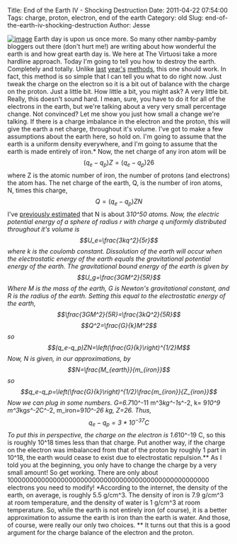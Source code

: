 Title: End of the Earth IV - Shocking Destruction
Date: 2011-04-22 07:54:00
Tags: charge, proton, electron, end of the earth
Category: old
Slug: end-of-the-earth-iv-shocking-destruction
Author: Jesse


[![image](http://4.bp.blogspot.com/-aa4EF60W7m0/TbCwQ8Vc3WI/AAAAAAAAAEU/03HiJiGJ6hc/s200/exploding-earth11.jpg)](http://4.bp.blogspot.com/-aa4EF60W7m0/TbCwQ8Vc3WI/AAAAAAAAAEU/03HiJiGJ6hc/s1600/exploding-earth11.jpg)
Earth day is upon us once more. So many other namby-pamby bloggers out
there (don't hurt me!) are writing about how wonderful the earth is and
how great earth day is. We here at The Virtuosi take a more hardline
approach. Today I'm going to tell you how to destroy the earth.
Completely and totally. Unlike
[last](http://thevirtuosi.blogspot.com/2010/04/end-of-earth-physics-i.html)
[year's](http://thevirtuosi.blogspot.com/2010/04/end-of-earth-ii-blaze-of-glory.html)
[methods](http://thevirtuosi.blogspot.com/2010/04/end-of-earth-physics-iii-asteroids.html),
this one should work. In fact, this method is so simple that I can tell
you what to do right now. Just tweak the charge on the electron so it is
a bit out of balance with the charge on the proton. Just a little bit.
How little a bit, you might ask? A very little bit. Really, this doesn't
sound hard. I mean, sure, you have to do it for all of the electrons in
the earth, but we're talking about a very very small percentage change.
Not convinced? Let me show you just how small a change we're talking. If
there is a charge imbalance in the electron and the proton, this will
give the earth a net charge, throughout it's volume. I've got to make a
few assumptions about the earth here, so hold on. I'm going to assume
that the earth is a uniform density everywhere, and I'm going to assume
that the earth is made entirely of iron.* Now, the net charge of any
iron atom will be $$ (q_e-q_p)Z=(q_e-q_p)26$$ where Z is the atomic
number of iron, the number of protons (and electrons) the atom has. The
net charge of the earth, Q, is the number of iron atoms, N, times this
charge, $$Q=(q_e-q_p)ZN$$ I've [previously
estimated](http://thevirtuosi.blogspot.com/2010/04/end-of-earth-ii-blaze-of-glory.html)
that N is about 3*10^50 atoms. Now, the electric potential energy of a
sphere of radius r with charge q uniformly distributed throughout it's
volume is $$U_e=\frac{3kq^2}{5r}$$ where k is the coulomb constant.
Dissolution of the earth will occur when the electrostatic energy of the
earth equals the gravitational potential energy of the earth. The
gravitational bound energy of the earth is given by
$$U_g=\frac{3GM^2}{5R}$$ Where M is the mass of the earth, G is
Newton's gravitational constant, and R is the radius of the earth.
Setting this equal to the electrostatic energy of the earth,
$$\frac{3GM^2}{5R}=\frac{3kQ^2}{5R}$$ $$Q^2=\frac{G}{k}M^2$$ so
$$(q_e-q_p)ZN=\left(\frac{G}{k}\right)^{1/2}M$$ Now, N is given,
in our approximations, by $$N=\frac{M_{earth}}{m_{iron}}$$ so
$$q_e-q_p=\left(\frac{G}{k}\right)^{1/2}\frac{m_{iron}}{Z_{iron}}$$
Now we can plug in some numbers. G=6.7*10^-11 m^3*kg^-1*s^-2, k=
9*10^9 m^3*kg*s^-2*C^-2, m_iron=9*10^-26 kg, Z=26. Thus,
$$q_e-q_p=3*10^{-37} C$$ To put this in perspective, the charge on
the electron is 1.6*10^-19 C, so this is roughly 10^18 times less
than that charge. Put another way, if the charge on the electron was
imbalanced from that of the proton by roughly 1 part in 10^18, the
earth would cease to exist due to electrostatic repulsion.** As I told
you at the beginning, you only have to change the charge by a very small
amount! So get working. There are only about
1000000000000000000000000000000000000000000000000000 electrons you need
to modify! *According to the internet, the density of the earth, on
average, is roughly 5.5 g/cm^3. The density of iron is 7.9 g/cm^3 at
room temperature, and the density of water is 1 g/cm^3 at room
temperature. So, while the earth is not entirely iron (of course), it is
a better approximation to assume the earth is iron than the earth is
water. And those, of course, were really our only two choices. ** It
turns out that this is a good argument for the charge balance of the
electron and the proton.
